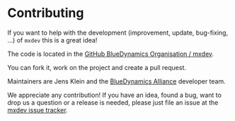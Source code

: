 # Contributing

If you want to help with the development (improvement, update, bug-fixing, ...) of `mxdev` this is a great idea!

The code is located in the [GitHub BlueDynamics Organisation / mxdev](https://github.com/bluedynamics/mxdev).

You can fork it, work on the project and create a pull request.

Maintainers are Jens Klein and the [BlueDynamics Alliance](https://bluedynamics.com) developer team.

We appreciate any contribution! If you have an idea, found a bug, want to drop us a question or a release is needed, please just file an issue at the [mxdev issue tracker](https://github.com/bluedynamics/mxdev/issues).
